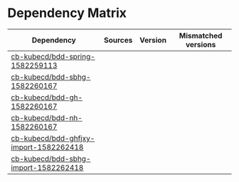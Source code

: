 # Dependency Matrix

Dependency | Sources | Version | Mismatched versions
---------- | ------- | ------- | -------------------
[cb-kubecd/bdd-spring-1582259113](https://github.com/cb-kubecd/bdd-spring-1582259113.git) |  | []() | 
[cb-kubecd/bdd-sbhg-1582260167](https://github.com/cb-kubecd/bdd-sbhg-1582260167.git) |  | []() | 
[cb-kubecd/bdd-gh-1582260167](https://github.com/cb-kubecd/bdd-gh-1582260167.git) |  | []() | 
[cb-kubecd/bdd-nh-1582260167](https://github.com/cb-kubecd/bdd-nh-1582260167.git) |  | []() | 
[cb-kubecd/bdd-ghfjxy-import-1582262418](https://github.com/cb-kubecd/bdd-ghfjxy-import-1582262418.git) |  | []() | 
[cb-kubecd/bdd-sbhg-import-1582262418](https://github.com/cb-kubecd/bdd-sbhg-import-1582262418.git) |  | []() | 
